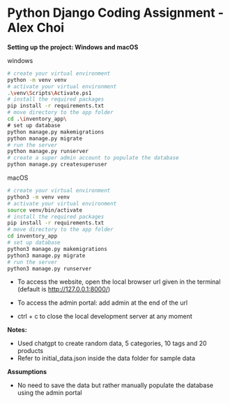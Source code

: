 # Python Django Coding Assignment - Alex Choi

**Setting up the project: Windows and macOS**
    
windows
```bash
# create your virtual environment
python -m venv venv
# activate your virtual environment
.\venv\Scripts\Activate.ps1
# install the required packages
pip install -r requirements.txt
# move directory to the app folder
cd .\inventory_app\
# set up database 
python manage.py makemigrations
python manage.py migrate
# run the server
python manage.py runserver
# create a super admin account to populate the database 
python manage.py createsuperuser
``` 

macOS
```bash
# create your virtual environment
python3 -m venv venv
# activate your virtual environment
source venv/bin/activate
# install the required packages
pip install -r requirements.txt
# move directory to the app folder
cd inventory_app
# set up database 
python3 manage.py makemigrations
python3 manage.py migrate
# run the server
python3 manage.py runserver
``` 

- To access the website, open the local browser url given in the terminal (default is http://127.0.0.1:8000/) 

- To access the admin portal: add admin at the end of the url 

- ctrl + c to close the local development server at any moment

**Notes:**
- Used chatgpt to create random data, 5 categories, 10 tags and 20 products
- Refer to initial_data.json inside the data folder for sample data


**Assumptions**
- No need to save the data but rather manually populate the database using the admin portal